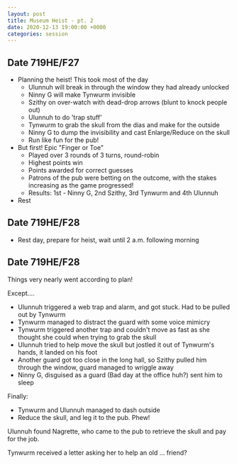 ```yaml
---
layout: post
title: Museum Heist - pt. 2
date: 2020-12-13 19:00:00 +0000
categories: session
---
```


## Date 719HE/F27

- Planning the heist! This took most of the day
  - Ulunnuh will break in through the window they had already unlocked
  - Ninny G will make Tynwurm invisible
  - Szithy on over-watch with dead-drop arrows (blunt to knock people out)
  - Ulunnuh to do 'trap stuff'
  - Tynwurm to grab the skull from the dias and make for the outside
  - Ninny G to dump the invisibility and cast Enlarge/Reduce on the skull
  - Run like fun for the pub!
- But first! Epic "Finger or Toe"
  - Played over 3 rounds of 3 turns, round-robin
  - Highest points win
  - Points awarded for correct guesses
  - Patrons of the pub were betting on the outcome, with the stakes increasing
    as the game progressed!
  - Results: 1st - Ninny G, 2nd Szithy, 3rd Tynwurm and 4th Ulunnuh
- Rest

## Date 719HE/F28

- Rest day, prepare for heist, wait until 2 a.m. following morning

## Date 719HE/F28

Things very nearly went according to plan!

Except....

- Ulunnuh triggered a web trap and alarm, and got stuck. Had to be pulled out by
  Tynwurm
- Tynwurm managed to distract the guard with some voice mimicry
- Tynwurm triggered another trap and couldn't move as fast as she thought she
  could when trying to grab the skull
- Ulunnuh tried to help move the skull but jostled it out of Tynwurm's hands, it
  landed on his foot
- Another guard got too close in the long hall, so Szithy pulled him through the
  window, guard managed to wriggle away
- Ninny G, disguised as a guard (Bad day at the office huh?) sent him to sleep

Finally:

- Tynwurm and Ulunnuh managed to dash outside
- Reduce the skull, and leg it to the pub. Phew!

Ulunnuh found Nagrette, who came to the pub to retrieve the skull and pay for
the job.

Tynwurm received a letter asking her to help an old ... friend?
